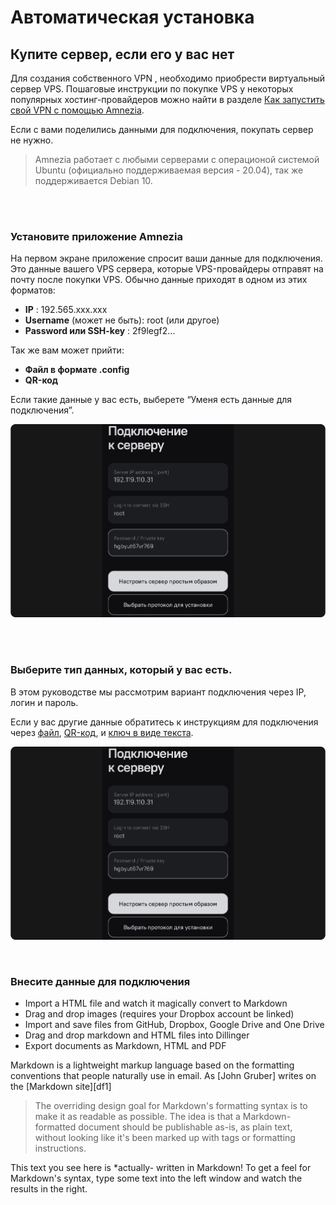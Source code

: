 # Автоматическая установка
## Купите сервер, если его у вас нет

Для создания собственного  VPN , необходимо приобрести виртуальный сервер VPS. Пошаговые инструкции по покупке VPS  у некоторых популярных хостинг-провайдеров можно найти в разделе [Как запустить свой VPN c помощью Amnezia].

Если с вами поделились данными для подключения, покупать сервер не нужно.

> Amnezia работает с любыми серверами с операционой системой Ubuntu (официально поддерживаемая версия - 20.04), так же поддерживается Debian 10.

\
&nbsp;

### Установите приложение Amnezia

На первом экране приложение спросит ваши данные для подключения. Это данные вашего VPS сервера, которые VPS-провайдеры отправят на почту после покупки VPS. Обычно данные приходят в одном из этих форматов:

- **IP** : 192.565.ххx.xxx
- **Username** (может не быть): root  (или  другое)
- **Password или SSH-key** : 2f9legf2...

Так же вам может прийти:
- **Файл в формате .config**
- **QR-код**

Если такие данные у вас есть, выберете “Уменя есть данные для подключения”.

![instruction 2](https://raw.githubusercontent.com/Aftershock669/amnezia-open-docs/master/docs/ru/instructions/manual-install/img/1.png)

\
&nbsp;

### Выберите  тип данных, который у вас есть.

В этом руководстве мы рассмотрим вариант подключения через IP, логин и пароль. 

Если у  вас другие данные  обратитесь к инструкциям для подключения через [файл], [QR-код], и [ключ в виде текста].

![instruction 1](https://raw.githubusercontent.com/Aftershock669/amnezia-open-docs/master/docs/ru/instructions/manual-install/img/1.png)

&nbsp;

### Внесите данные для подключения

- Import a HTML file and watch it magically convert to Markdown
- Drag and drop images (requires your Dropbox account be linked)
- Import and save files from GitHub, Dropbox, Google Drive and One Drive
- Drag and drop markdown and HTML files into Dillinger
- Export documents as Markdown, HTML and PDF

Markdown is a lightweight markup language based on the formatting conventions
that people naturally use in email.
As [John Gruber] writes on the [Markdown site][df1]

> The overriding design goal for Markdown's
> formatting syntax is to make it as readable
> as possible. The idea is that a
> Markdown-formatted document should be
> publishable as-is, as plain text, without
> looking like it's been marked up with tags
> or formatting instructions.

This text you see here is *actually- written in Markdown! To get a feel
for Markdown's syntax, type some text into the left window and
watch the results in the right.

[amnezia-site-ext-link]: https://amnezia-web-nx1r.vercel.app
[about-int-link]: /about
[Как запустить свой VPN c помощью Amnezia]: https://amnezia-web-nx1r.vercel.app
[файл]: /about
[QR-код]: /about
[ключ в виде текста]: /about
